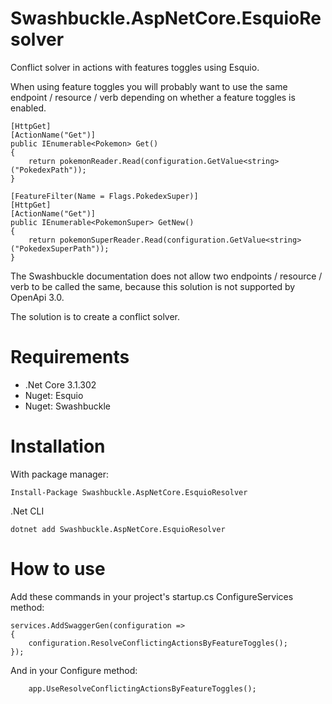 # Swashbuckle.AspNetCore.EsquioResolver
Conflict solver in actions with features toggles using Esquio.

When using feature toggles you will probably want to use the same endpoint / resource / verb depending on whether a feature toggles is enabled.

```chsarp
[HttpGet]
[ActionName("Get")]
public IEnumerable<Pokemon> Get()
{
	return pokemonReader.Read(configuration.GetValue<string>("PokedexPath"));
}

[FeatureFilter(Name = Flags.PokedexSuper)]
[HttpGet]
[ActionName("Get")]
public IEnumerable<PokemonSuper> GetNew()
{
	return pokemonSuperReader.Read(configuration.GetValue<string>("PokedexSuperPath"));
}
```

The Swashbuckle documentation does not allow two endpoints / resource / verb to be called the same, because this solution is not supported by OpenApi 3.0.

The solution is to create a conflict solver.

# Requirements
- .Net Core 3.1.302
- Nuget: Esquio 
- Nuget: Swashbuckle 

# Installation
With package manager:
```
Install-Package Swashbuckle.AspNetCore.EsquioResolver
```

.Net CLI
```
dotnet add Swashbuckle.AspNetCore.EsquioResolver
```

# How to use
Add these commands in your project's startup.cs ConfigureServices method:
```chsarp
services.AddSwaggerGen(configuration =>
{
	configuration.ResolveConflictingActionsByFeatureToggles();
});
``` 

And in your Configure method:
```chsarp
	app.UseResolveConflictingActionsByFeatureToggles();
```